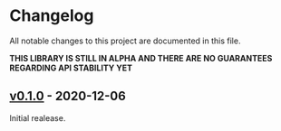 # Changelog

All notable changes to this project are documented in this file.

**THIS LIBRARY IS STILL IN ALPHA AND THERE ARE NO GUARANTEES REGARDING API STABILITY YET**

## [v0.1.0] - 2020-12-06
Initial realease.

[v0.1.0]: https://github.com/wI2L/jsondiff/releases/tag/v0.1.0

